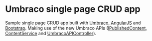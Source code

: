 # Umbraco single page CRUD app #

Sample single page CRUD app built with [Umbraco](http://umbraco.com), [AngularJS](http://angularjs.org/) and [Bootstrap](http://twitter.github.io/bootstrap/). Making use of the new Umbraco APIs ([IPublishedContent](http://our.umbraco.org/documentation/Reference/Mvc/querying), [ContentService](http://our.umbraco.org/documentation/v480/Reference/Management-v6/Services/ContentService) and [UmbracoAPIController](http://our.umbraco.org/documentation/Reference/WebApi/)).



